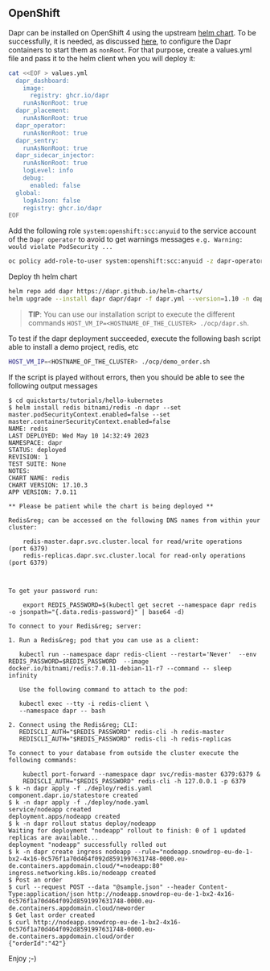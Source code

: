 ## OpenShift

Dapr can be installed on OpenShift 4 using the upstream [helm chart](https://github.com/dapr/dapr/tree/master/charts/dapr).
To be successfully, it is needed, as discussed [here](https://github.com/dapr/dapr/issues/3069), to configure the Dapr containers to start them as `nonRoot`.
For that purpose, create a values.yml file and pass it to the helm client when you will deploy it:

```bash
cat <<EOF > values.yml
  dapr_dashboard:
    image:
      registry: ghcr.io/dapr
    runAsNonRoot: true
  dapr_placement:
    runAsNonRoot: true
  dapr_operator:
    runAsNonRoot: true
  dapr_sentry:
    runAsNonRoot: true
  dapr_sidecar_injector:
    runAsNonRoot: true
    logLevel: info
    debug:
      enabled: false
  global:
    logAsJson: false
    registry: ghcr.io/dapr
EOF
```

Add the following role `system:openshift:scc:anyuid` to the service account of the `Dapr operator` to avoid to get warnings messages `e.g. Warning: would violate PodSecurity ...`
```bash
oc policy add-role-to-user system:openshift:scc:anyuid -z dapr-operator
```

Deploy th helm chart
```bash
helm repo add dapr https://dapr.github.io/helm-charts/
helm upgrade --install dapr dapr/dapr -f dapr.yml --version=1.10 -n dapr    
```

>**TIP**: You can use our installation script to execute the different commands `HOST_VM_IP=<HOSTNAME_OF_THE_CLUSTER> ./ocp/dapr.sh`.

To test if the dapr deployment succeeded, execute the following bash script able to install a demo project, redis, etc
```bash
HOST_VM_IP=<HOSTNAME_OF_THE_CLUSTER> ./ocp/demo_order.sh
```
If the script is played without errors, then you should be able to see the following output messages
```text
$ cd quickstarts/tutorials/hello-kubernetes
$ helm install redis bitnami/redis -n dapr --set master.podSecurityContext.enabled=false --set master.containerSecurityContext.enabled=false
NAME: redis
LAST DEPLOYED: Wed May 10 14:32:49 2023
NAMESPACE: dapr
STATUS: deployed
REVISION: 1
TEST SUITE: None
NOTES:
CHART NAME: redis
CHART VERSION: 17.10.3
APP VERSION: 7.0.11

** Please be patient while the chart is being deployed **

Redis&reg; can be accessed on the following DNS names from within your cluster:

    redis-master.dapr.svc.cluster.local for read/write operations (port 6379)
    redis-replicas.dapr.svc.cluster.local for read-only operations (port 6379)



To get your password run:

    export REDIS_PASSWORD=$(kubectl get secret --namespace dapr redis -o jsonpath="{.data.redis-password}" | base64 -d)

To connect to your Redis&reg; server:

1. Run a Redis&reg; pod that you can use as a client:

   kubectl run --namespace dapr redis-client --restart='Never'  --env REDIS_PASSWORD=$REDIS_PASSWORD  --image docker.io/bitnami/redis:7.0.11-debian-11-r7 --command -- sleep infinity

   Use the following command to attach to the pod:

   kubectl exec --tty -i redis-client \
   --namespace dapr -- bash

2. Connect using the Redis&reg; CLI:
   REDISCLI_AUTH="$REDIS_PASSWORD" redis-cli -h redis-master
   REDISCLI_AUTH="$REDIS_PASSWORD" redis-cli -h redis-replicas

To connect to your database from outside the cluster execute the following commands:

    kubectl port-forward --namespace dapr svc/redis-master 6379:6379 &
    REDISCLI_AUTH="$REDIS_PASSWORD" redis-cli -h 127.0.0.1 -p 6379
$ k -n dapr apply -f ./deploy/redis.yaml
component.dapr.io/statestore created
$ k -n dapr apply -f ./deploy/node.yaml
service/nodeapp created
deployment.apps/nodeapp created
$ k -n dapr rollout status deploy/nodeapp
Waiting for deployment "nodeapp" rollout to finish: 0 of 1 updated replicas are available...
deployment "nodeapp" successfully rolled out
$ k -n dapr create ingress nodeapp --rule="nodeapp.snowdrop-eu-de-1-bx2-4x16-0c576f1a70d464f092d8591997631748-0000.eu-de.containers.appdomain.cloud/*=nodeapp:80"
ingress.networking.k8s.io/nodeapp created
$ Post an order
$ curl --request POST --data "@sample.json" --header Content-Type:application/json http://nodeapp.snowdrop-eu-de-1-bx2-4x16-0c576f1a70d464f092d8591997631748-0000.eu-de.containers.appdomain.cloud/neworder
$ Get last order created
$ curl http://nodeapp.snowdrop-eu-de-1-bx2-4x16-0c576f1a70d464f092d8591997631748-0000.eu-de.containers.appdomain.cloud/order
{"orderId":"42"}
```
Enjoy ;-)